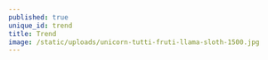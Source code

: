 ```yaml
---
published: true
unique_id: trend
title: Trend
image: /static/uploads/unicorn-tutti-fruti-llama-sloth-1500.jpg
---
```


